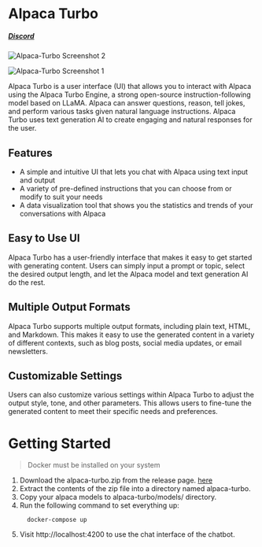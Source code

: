# Alpaca Turbo

##### [Discord](https://discord.gg/pm4JzCBHNn)


![Alpaca-Turbo Screenshot 2](https://i.ibb.co/1Kq4Lpq/screenshot2.png)


![Alpaca-Turbo Screenshot 1](https://i.ibb.co/k0b9DDj/screenshot1.png)

Alpaca Turbo is a user interface (UI) that allows you to interact with Alpaca using the Alpaca Turbo Engine, a strong open-source instruction-following model based on LLaMA. Alpaca can answer questions, reason, tell jokes, and perform various tasks given natural language instructions. Alpaca Turbo uses text generation AI to create engaging and natural responses for the user.

## Features

- A simple and intuitive UI that lets you chat with Alpaca using text input and output
- A variety of pre-defined instructions that you can choose from or modify to suit your needs
- A data visualization tool that shows you the statistics and trends of your conversations with Alpaca

## Easy to Use UI
Alpaca Turbo has a user-friendly interface that makes it easy to get started with generating content. Users can simply input a prompt or topic, select the desired output length, and let the Alpaca model and text generation AI do the rest.

## Multiple Output Formats
Alpaca Turbo supports multiple output formats, including plain text, HTML, and Markdown. This makes it easy to use the generated content in a variety of different contexts, such as blog posts, social media updates, or email newsletters.

## Customizable Settings
Users can also customize various settings within Alpaca Turbo to adjust the output style, tone, and other parameters. This allows users to fine-tune the generated content to meet their specific needs and preferences.

# Getting Started
> Docker must be installed on your system
1. Download the alpaca-turbo.zip from the release page. [here](https://github.com/ViperX7/Alpaca-Turbo/releases/tag/beta_v0.1)
2. Extract the contents of the zip file into a directory named alpaca-turbo.
3. Copy your alpaca models to alpaca-turbo/models/ directory.
4. Run the following command to set everything up:
   ```
     docker-compose up
     ```
5. Visit http://localhost:4200 to use the chat interface of the chatbot.
